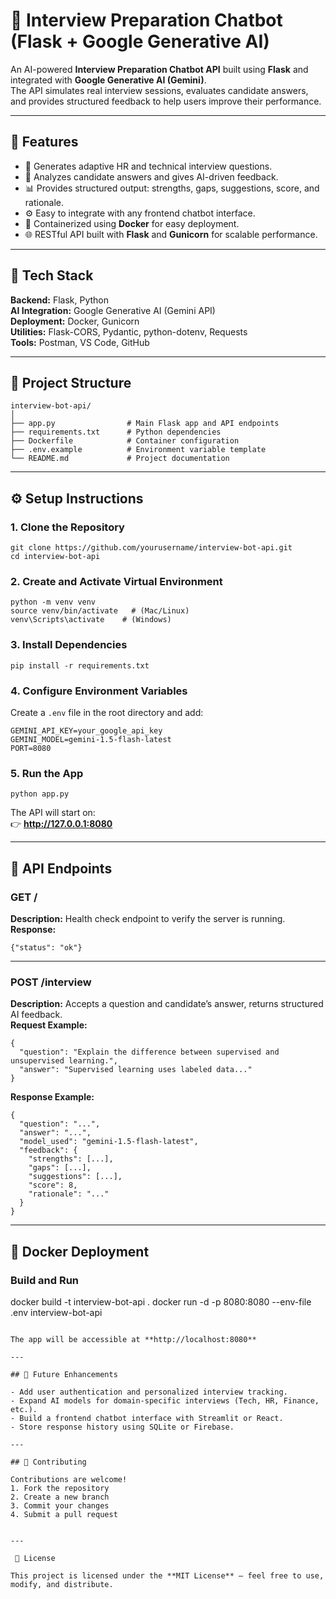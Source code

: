 # 🎯 Interview Preparation Chatbot (Flask + Google Generative AI)

An AI-powered **Interview Preparation Chatbot API** built using **Flask** and integrated with **Google Generative AI (Gemini)**.  
The API simulates real interview sessions, evaluates candidate answers, and provides structured feedback to help users improve their performance.

---

## 🚀 Features

- 🧠 Generates adaptive HR and technical interview questions.
- 💬 Analyzes candidate answers and gives AI-driven feedback.
- 📊 Provides structured output: strengths, gaps, suggestions, score, and rationale.
- ⚙️ Easy to integrate with any frontend chatbot interface.
- 🐳 Containerized using **Docker** for easy deployment.
- 🌐 RESTful API built with **Flask** and **Gunicorn** for scalable performance.

---

## 🧩 Tech Stack

**Backend:** Flask, Python  
**AI Integration:** Google Generative AI (Gemini API)  
**Deployment:** Docker, Gunicorn  
**Utilities:** Flask-CORS, Pydantic, python-dotenv, Requests  
**Tools:** Postman, VS Code, GitHub

---

## 📁 Project Structure

```
interview-bot-api/
│
├── app.py                # Main Flask app and API endpoints
├── requirements.txt      # Python dependencies
├── Dockerfile            # Container configuration
├── .env.example          # Environment variable template
└── README.md             # Project documentation
```

---

## ⚙️ Setup Instructions

### 1. Clone the Repository

```
git clone https://github.com/yourusername/interview-bot-api.git
cd interview-bot-api
```

### 2. Create and Activate Virtual Environment

```
python -m venv venv
source venv/bin/activate   # (Mac/Linux)
venv\Scripts\activate    # (Windows)
```

### 3. Install Dependencies

```
pip install -r requirements.txt
```

### 4. Configure Environment Variables

Create a `.env` file in the root directory and add:

```
GEMINI_API_KEY=your_google_api_key
GEMINI_MODEL=gemini-1.5-flash-latest
PORT=8080
```

### 5. Run the App

```
python app.py
```

The API will start on:  
👉 **http://127.0.0.1:8080**

---

## 🧠 API Endpoints

### **GET /**

**Description:** Health check endpoint to verify the server is running.  
**Response:**

```
{"status": "ok"}
```

---

### **POST /interview**

**Description:** Accepts a question and candidate’s answer, returns structured AI feedback.  
**Request Example:**

```
{
  "question": "Explain the difference between supervised and unsupervised learning.",
  "answer": "Supervised learning uses labeled data..."
}
```

**Response Example:**

```
{
  "question": "...",
  "answer": "...",
  "model_used": "gemini-1.5-flash-latest",
  "feedback": {
    "strengths": [...],
    "gaps": [...],
    "suggestions": [...],
    "score": 8,
    "rationale": "..."
  }
}
```

---

## 🐳 Docker Deployment

### Build and Run

docker build -t interview-bot-api .
docker run -d -p 8080:8080 --env-file .env interview-bot-api

```

The app will be accessible at **http://localhost:8080**

---

## 📘 Future Enhancements

- Add user authentication and personalized interview tracking.
- Expand AI models for domain-specific interviews (Tech, HR, Finance, etc.).
- Build a frontend chatbot interface with Streamlit or React.
- Store response history using SQLite or Firebase.

---

## 🤝 Contributing

Contributions are welcome!
1. Fork the repository
2. Create a new branch
3. Commit your changes
4. Submit a pull request


---

 🪪 License

This project is licensed under the **MIT License** — feel free to use, modify, and distribute.


```
